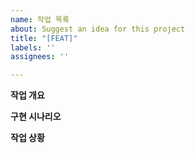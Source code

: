 ```yaml
---
name: 작업 목록
about: Suggest an idea for this project
title: "[FEAT]"
labels: ''
assignees: ''

---
```


**작업 개요**

**구현 시나리오**

**작업 상황**
